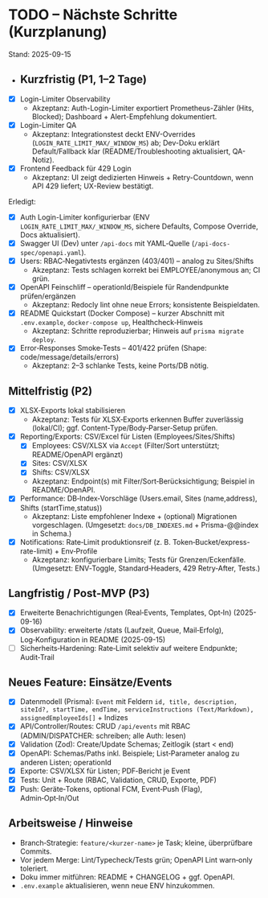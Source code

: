 # TODO – Nächste Schritte (Kurzplanung)

Stand: 2025-09-15

- ## Kurzfristig (P1, 1–2 Tage)
- [x] Login-Limiter Observability
  - Akzeptanz: Auth-Login-Limiter exportiert Prometheus-Zähler (Hits, Blocked); Dashboard + Alert-Empfehlung dokumentiert.
- [x] Login-Limiter QA
  - Akzeptanz: Integrationstest deckt ENV-Overrides (`LOGIN_RATE_LIMIT_MAX/_WINDOW_MS`) ab; Dev-Doku erklärt Default/Fallback klar (README/Troubleshooting aktualisiert, QA-Notiz).
- [x] Frontend Feedback für 429 Login
  - Akzeptanz: UI zeigt dedizierten Hinweis + Retry-Countdown, wenn API 429 liefert; UX-Review bestätigt.
  
Erledigt:
- [x] Auth Login-Limiter konfigurierbar (ENV `LOGIN_RATE_LIMIT_MAX/_WINDOW_MS`, sichere Defaults, Compose Override, Docs aktualisiert).
- [x] Swagger UI (Dev) unter `/api-docs` mit YAML‑Quelle (`/api-docs-spec/openapi.yaml`).
- [x] Users: RBAC‑Negativtests ergänzen (403/401) – analog zu Sites/Shifts
  - Akzeptanz: Tests schlagen korrekt bei EMPLOYEE/anonymous an; CI grün.
- [x] OpenAPI Feinschliff – operationId/Beispiele für Randendpunkte prüfen/ergänzen
  - Akzeptanz: Redocly lint ohne neue Errors; konsistente Beispieldaten.
- [x] README Quickstart (Docker Compose) – kurzer Abschnitt mit `.env.example`, `docker-compose up`, Healthcheck‑Hinweis
  - Akzeptanz: Schritte reproduzierbar; Hinweis auf `prisma migrate deploy`.
- [x] Error‑Responses Smoke‑Tests – 401/422 prüfen (Shape: code/message/details/errors)
  - Akzeptanz: 2–3 schlanke Tests, keine Ports/DB nötig.

## Mittelfristig (P2)
- [x] XLSX‑Exports lokal stabilisieren
  - Akzeptanz: Tests für XLSX‑Exports erkennen Buffer zuverlässig (lokal/CI); ggf. Content‑Type/Body‑Parser‑Setup prüfen.
- [x] Reporting/Exports: CSV/Excel für Listen (Employees/Sites/Shifts)
  - [x] Employees: CSV/XLSX via `Accept` (Filter/Sort unterstützt; README/OpenAPI ergänzt)
  - [x] Sites: CSV/XLSX
  - [x] Shifts: CSV/XLSX
  - Akzeptanz: Endpoint(s) mit Filter/Sort‑Berücksichtigung; Beispiel in README/OpenAPI.
- [x] Performance: DB‑Index‑Vorschläge (Users.email, Sites (name,address), Shifts (startTime,status))
  - Akzeptanz: Liste empfohlener Indexe + (optional) Migrationen vorgeschlagen. (Umgesetzt: `docs/DB_INDEXES.md` + Prisma-@@index in Schema.)
- [x] Notifications: Rate‑Limit produktionsreif (z. B. Token‑Bucket/express-rate-limit) + Env‑Profile
  - Akzeptanz: konfigurierbare Limits; Tests für Grenzen/Eckenfälle. (Umgesetzt: ENV‑Toggle, Standard‑Headers, 429 Retry‑After, Tests.)

## Langfristig / Post‑MVP (P3)
- [x] Erweiterte Benachrichtigungen (Real‑Events, Templates, Opt‑In) (2025-09-16)
- [x] Observability: erweiterte /stats (Laufzeit, Queue, Mail‑Erfolg), Log‑Konfiguration in README (2025-09-15)
- [ ] Sicherheits‑Hardening: Rate‑Limit selektiv auf weitere Endpunkte; Audit‑Trail

## Neues Feature: Einsätze/Events
- [x] Datenmodell (Prisma): `Event` mit Feldern `id, title, description, siteId?, startTime, endTime, serviceInstructions (Text/Markdown), assignedEmployeeIds[]` + Indizes
- [x] API/Controller/Routes: CRUD `/api/events` mit RBAC (ADMIN/DISPATCHER: schreiben; alle Auth: lesen)
- [x] Validation (Zod): Create/Update Schemas; Zeitlogik (start < end)
- [x] OpenAPI: Schemas/Paths inkl. Beispiele; List‑Parameter analog zu anderen Listen; operationId
- [x] Exporte: CSV/XLSX für Listen; PDF‑Bericht je Event
- [x] Tests: Unit + Route (RBAC, Validation, CRUD, Exporte, PDF)
- [x] Push: Geräte‑Tokens, optional FCM, Event‑Push (Flag), Admin‑Opt‑In/Out

## Arbeitsweise / Hinweise
- Branch‑Strategie: `feature/<kurzer-name>` je Task; kleine, überprüfbare Commits.
- Vor jedem Merge: Lint/Typecheck/Tests grün; OpenAPI Lint warn‑only toleriert.
- Doku immer mitführen: README + CHANGELOG + ggf. OpenAPI.
- `.env.example` aktualisieren, wenn neue ENV hinzukommen.
